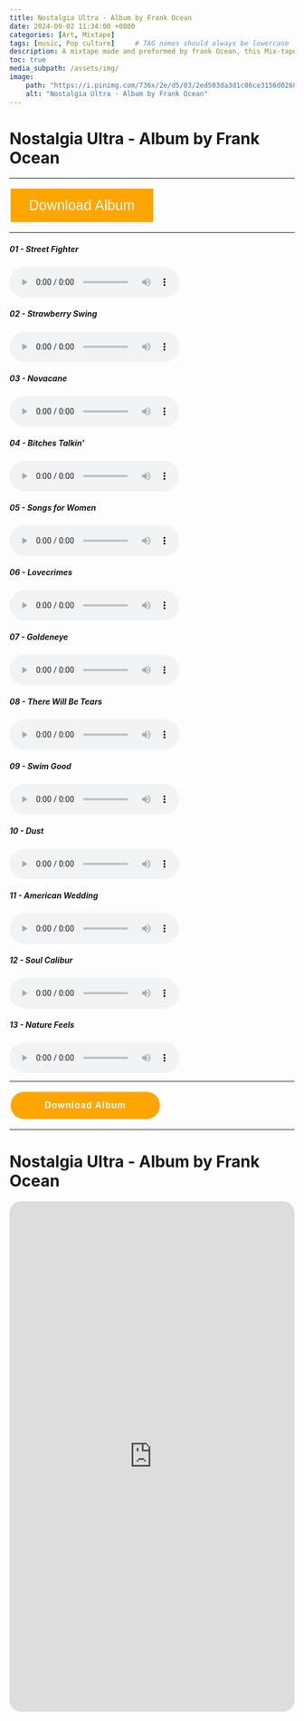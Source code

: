 ```yaml
---
title: Nostalgia Ultra - Album by Frank Ocean
date: 2024-09-02 11:34:00 +0800
categories: [Art, Mixtape]
tags: [music, Pop culture]     # TAG names should always be lowercase
description: A mixtape made and preformed by frank Ocean, this Mix-tape is considerd to have changed the Hip-Hop music scene in the early 10's of this century. 
toc: true
media_subpath: /assets/img/
image:
    path: "https://i.pinimg.com/736x/2e/d5/03/2ed503da3d1c86ce3156d0268f442956.jpg"
    alt: "Nostalgia Ultra - Album by Frank Ocean"
---
```

# Nostalgia Ultra - Album by Frank Ocean
_______________________________________

<a href="/assets/music/frank_ocean/frank_ocean_nostalgiaultra.zip" download>
  <button style="background-color: #ffa500;
                 border: none;
                 color: white;
                 padding: 15px 32px;
                 text-align: center;
                 text-decoration: none;
                 display: inline-block;
                 font-size: 25px;
                 margin: 4px 2px;
                 cursor: pointer;">
    Download Album
  </button> 
</a>

____________________________________

<h5>01 - Street Fighter</h5>
<audio controls src="/assets/music/frank_ocean/01_street_fighter.mp3" title="Street Fighter"></audio>
<h5>02 - Strawberry Swing</h5>
<audio controls src="/assets/music/frank_ocean/02 strawberry swing.mp3" title="Strawberry Swing"></audio>
<h5>03 - Novacane</h5>
<audio controls src="/assets/music/frank_ocean/03 novacane.mp3" title="Novacane"></audio>
<h5>04 - Bitches Talkin'</h5>
<audio controls src="/assets/music/frank_ocean/05_bitches_talkin'.mp3" title="Bitches Talkin'"></audio>
<h5>05 - Songs for Women</h5>
<audio controls src="/assets/music/frank_ocean/06 songs for women.mp3" title="Songs for Women"></audio>
<h5>06 - Lovecrimes</h5>
<audio controls src="/assets/music/frank_ocean/07 lovecrimes.mp3" title="Lovecrimes"></audio>
<h5>07 - Goldeneye</h5>
<audio controls src="/assets/music/frank_ocean/08 goldeneye.mp3" title="Goldeneye"></audio>
<h5>08 - There Will Be Tears</h5>
<audio controls src="/assets/music/frank_ocean/09 there will be tears.mp3" title="There Will Be Tears"></audio>
<h5>09 - Swim Good</h5>
<audio controls src="/assets/music/frank_ocean/10 swim good.mp3" title="Swim Good"></audio>
<h5>10 - Dust</h5>
<audio controls src="/assets/music/frank_ocean/11 dust.mp3" title="Dust"></audio>
<h5>11 - American Wedding</h5>
<audio controls src="/assets/music/frank_ocean/12 american wedding.mp3" title="American Wedding"></audio>
<h5>12 - Soul Calibur</h5>
<audio controls src="/assets/music/frank_ocean/13 soul calibur.mp3" title="Soul Calibur"></audio>
<h5>13 - Nature Feels</h5>
<audio controls src="/assets/music/frank_ocean/14 nature feels.mp3" title="Nature Feels"></audio>

______________________________

<a href="/assets/music/frank_ocean/frank_ocean_nostalgiaultra.zip" download>
  <button style="background-color: #ffa500;
                 border: none;
                 color: white;
                 padding: 15px 60px;
                 text-align: center;
                 text-decoration: none;
                 display: inline-block;
                 font-size: 16px;
                 border-radius: 500px;
                 font-weight: bold;
                 letter-spacing: 1px;
                 margin: 4px 2px;
                 cursor: pointer;
                 transition: background-color 1.3s ease;">
    Download Album
  </button>
</a>

______________________________________

# Nostalgia Ultra - Album by Frank Ocean
<iframe style="border-radius:20px" src="https://open.spotify.com/embed/album/182D7nDZqcYghZKQxnSJ03?utm_source=generator&theme=0" width="100%" height="900" frameBorder="0" allowfullscreen="" allow="autoplay; clipboard-write; encrypted-media; fullscreen; picture-in-picture" loading="lazy"></iframe>


